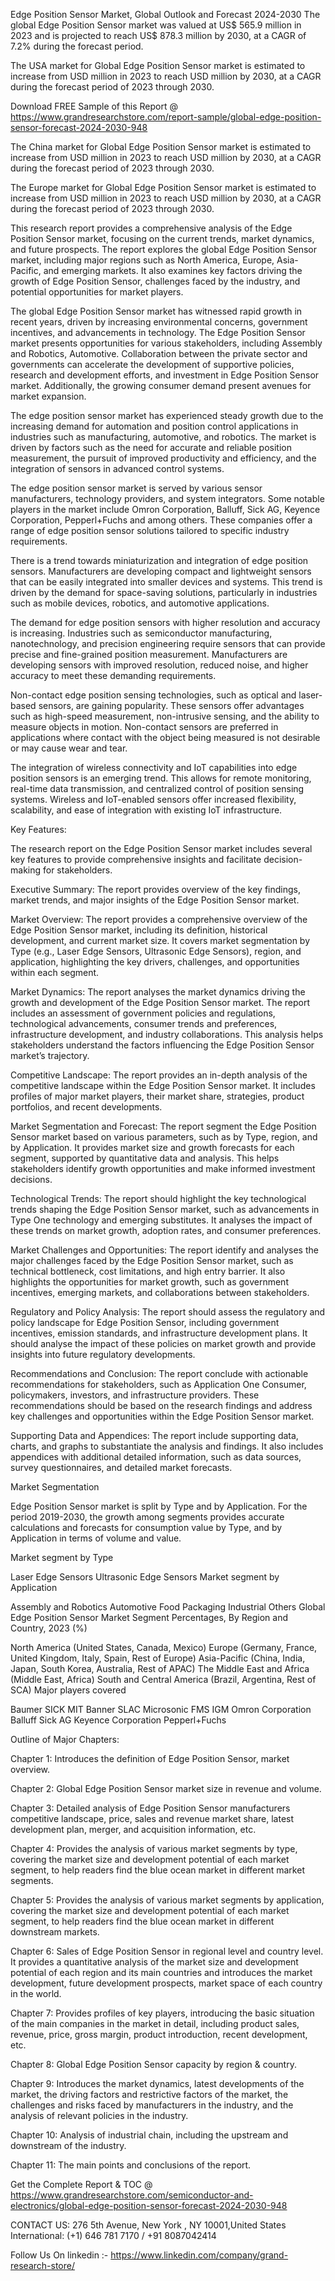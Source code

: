 Edge Position Sensor Market, Global Outlook and Forecast 2024-2030
The global Edge Position Sensor market was valued at US$ 565.9 million in 2023 and is projected to reach US$ 878.3 million by 2030, at a CAGR of 7.2% during the forecast period.

The USA market for Global Edge Position Sensor market is estimated to increase from USD million in 2023 to reach USD million by 2030, at a CAGR during the forecast period of 2023 through 2030.

Download FREE Sample of this Report @ https://www.grandresearchstore.com/report-sample/global-edge-position-sensor-forecast-2024-2030-948

The China market for Global Edge Position Sensor market is estimated to increase from USD million in 2023 to reach USD million by 2030, at a CAGR during the forecast period of 2023 through 2030.

The Europe market for Global Edge Position Sensor market is estimated to increase from USD million in 2023 to reach USD million by 2030, at a CAGR during the forecast period of 2023 through 2030.

This research report provides a comprehensive analysis of the Edge Position Sensor market, focusing on the current trends, market dynamics, and future prospects. The report explores the global Edge Position Sensor market, including major regions such as North America, Europe, Asia-Pacific, and emerging markets. It also examines key factors driving the growth of Edge Position Sensor, challenges faced by the industry, and potential opportunities for market players.

The global Edge Position Sensor market has witnessed rapid growth in recent years, driven by increasing environmental concerns, government incentives, and advancements in technology. The Edge Position Sensor market presents opportunities for various stakeholders, including Assembly and Robotics, Automotive. Collaboration between the private sector and governments can accelerate the development of supportive policies, research and development efforts, and investment in Edge Position Sensor market. Additionally, the growing consumer demand present avenues for market expansion.

The edge position sensor market has experienced steady growth due to the increasing demand for automation and position control applications in industries such as manufacturing, automotive, and robotics. The market is driven by factors such as the need for accurate and reliable position measurement, the pursuit of improved productivity and efficiency, and the integration of sensors in advanced control systems.

The edge position sensor market is served by various sensor manufacturers, technology providers, and system integrators. Some notable players in the market include Omron Corporation, Balluff, Sick AG, Keyence Corporation, Pepperl+Fuchs and among others. These companies offer a range of edge position sensor solutions tailored to specific industry requirements.

There is a trend towards miniaturization and integration of edge position sensors. Manufacturers are developing compact and lightweight sensors that can be easily integrated into smaller devices and systems. This trend is driven by the demand for space-saving solutions, particularly in industries such as mobile devices, robotics, and automotive applications.

The demand for edge position sensors with higher resolution and accuracy is increasing. Industries such as semiconductor manufacturing, nanotechnology, and precision engineering require sensors that can provide precise and fine-grained position measurement. Manufacturers are developing sensors with improved resolution, reduced noise, and higher accuracy to meet these demanding requirements.

Non-contact edge position sensing technologies, such as optical and laser-based sensors, are gaining popularity. These sensors offer advantages such as high-speed measurement, non-intrusive sensing, and the ability to measure objects in motion. Non-contact sensors are preferred in applications where contact with the object being measured is not desirable or may cause wear and tear.

The integration of wireless connectivity and IoT capabilities into edge position sensors is an emerging trend. This allows for remote monitoring, real-time data transmission, and centralized control of position sensing systems. Wireless and IoT-enabled sensors offer increased flexibility, scalability, and ease of integration with existing IoT infrastructure.

Key Features:

The research report on the Edge Position Sensor market includes several key features to provide comprehensive insights and facilitate decision-making for stakeholders.

Executive Summary: The report provides overview of the key findings, market trends, and major insights of the Edge Position Sensor market.

Market Overview: The report provides a comprehensive overview of the Edge Position Sensor market, including its definition, historical development, and current market size. It covers market segmentation by Type (e.g., Laser Edge Sensors, Ultrasonic Edge Sensors), region, and application, highlighting the key drivers, challenges, and opportunities within each segment.

Market Dynamics: The report analyses the market dynamics driving the growth and development of the Edge Position Sensor market. The report includes an assessment of government policies and regulations, technological advancements, consumer trends and preferences, infrastructure development, and industry collaborations. This analysis helps stakeholders understand the factors influencing the Edge Position Sensor market’s trajectory.

Competitive Landscape: The report provides an in-depth analysis of the competitive landscape within the Edge Position Sensor market. It includes profiles of major market players, their market share, strategies, product portfolios, and recent developments.

Market Segmentation and Forecast: The report segment the Edge Position Sensor market based on various parameters, such as by Type, region, and by Application. It provides market size and growth forecasts for each segment, supported by quantitative data and analysis. This helps stakeholders identify growth opportunities and make informed investment decisions.

Technological Trends: The report should highlight the key technological trends shaping the Edge Position Sensor market, such as advancements in Type One technology and emerging substitutes. It analyses the impact of these trends on market growth, adoption rates, and consumer preferences.

Market Challenges and Opportunities: The report identify and analyses the major challenges faced by the Edge Position Sensor market, such as technical bottleneck, cost limitations, and high entry barrier. It also highlights the opportunities for market growth, such as government incentives, emerging markets, and collaborations between stakeholders.

Regulatory and Policy Analysis: The report should assess the regulatory and policy landscape for Edge Position Sensor, including government incentives, emission standards, and infrastructure development plans. It should analyse the impact of these policies on market growth and provide insights into future regulatory developments.

Recommendations and Conclusion: The report conclude with actionable recommendations for stakeholders, such as Application One Consumer, policymakers, investors, and infrastructure providers. These recommendations should be based on the research findings and address key challenges and opportunities within the Edge Position Sensor market.

Supporting Data and Appendices: The report include supporting data, charts, and graphs to substantiate the analysis and findings. It also includes appendices with additional detailed information, such as data sources, survey questionnaires, and detailed market forecasts.

Market Segmentation

Edge Position Sensor market is split by Type and by Application. For the period 2019-2030, the growth among segments provides accurate calculations and forecasts for consumption value by Type, and by Application in terms of volume and value.

Market segment by Type

Laser Edge Sensors
Ultrasonic Edge Sensors
Market segment by Application

Assembly and Robotics
Automotive
Food
Packaging
Industrial
Others
Global Edge Position Sensor Market Segment Percentages, By Region and Country, 2023 (%)

North America (United States, Canada, Mexico)
Europe (Germany, France, United Kingdom, Italy, Spain, Rest of Europe)
Asia-Pacific (China, India, Japan, South Korea, Australia, Rest of APAC)
The Middle East and Africa (Middle East, Africa)
South and Central America (Brazil, Argentina, Rest of SCA)
Major players covered

Baumer
SICK
MIT
Banner
SLAC
Microsonic
FMS
IGM
Omron Corporation
Balluff
Sick AG
Keyence Corporation
Pepperl+Fuchs

Outline of Major Chapters:

Chapter 1: Introduces the definition of Edge Position Sensor, market overview.

Chapter 2: Global Edge Position Sensor market size in revenue and volume.

Chapter 3: Detailed analysis of Edge Position Sensor manufacturers competitive landscape, price, sales and revenue market share, latest development plan, merger, and acquisition information, etc.

Chapter 4: Provides the analysis of various market segments by type, covering the market size and development potential of each market segment, to help readers find the blue ocean market in different market segments.

Chapter 5: Provides the analysis of various market segments by application, covering the market size and development potential of each market segment, to help readers find the blue ocean market in different downstream markets.

Chapter 6: Sales of Edge Position Sensor in regional level and country level. It provides a quantitative analysis of the market size and development potential of each region and its main countries and introduces the market development, future development prospects, market space of each country in the world.

Chapter 7: Provides profiles of key players, introducing the basic situation of the main companies in the market in detail, including product sales, revenue, price, gross margin, product introduction, recent development, etc.

Chapter 8: Global Edge Position Sensor capacity by region & country.

Chapter 9: Introduces the market dynamics, latest developments of the market, the driving factors and restrictive factors of the market, the challenges and risks faced by manufacturers in the industry, and the analysis of relevant policies in the industry.

Chapter 10: Analysis of industrial chain, including the upstream and downstream of the industry.

Chapter 11: The main points and conclusions of the report.

Get the Complete Report & TOC @ https://www.grandresearchstore.com/semiconductor-and-electronics/global-edge-position-sensor-forecast-2024-2030-948

CONTACT US:
276 5th Avenue, New York , NY 10001,United States
International: (+1) 646 781 7170 / +91 8087042414

Follow Us On linkedin :- https://www.linkedin.com/company/grand-research-store/

